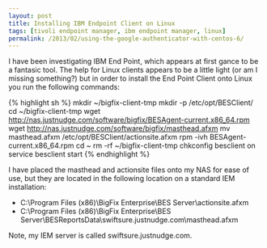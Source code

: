```yaml
---
layout: post
title: Installing IBM Endpoint Client on Linux
tags: [tivoli endpoint manager, ibm endpoint manager, linux]
permalink: /2013/02/using-the-google-authenticator-with-centos-6/
---
```

I have been investigating IBM End Point, which appears at first gance to be a fantasic tool.  The help for Linux clients appears to be a little
light (or am I missing something?) but in order to install the End Point Client onto Linux you run the following commands:

{% highlight sh %}
mkdir ~/bigfix-client-tmp
mkdir -p /etc/opt/BESClient/
cd ~/bigfix-client-tmp
wget http://nas.justnudge.com/software/bigfix/BESAgent-current.x86_64.rpm
wget http://nas.justnudge.com/software/bigfix/masthead.afxm
mv masthead.afxm /etc/opt/BESClient/actionsite.afxm
rpm -ivh BESAgent-current.x86_64.rpm
cd ~
rm -rf ~/bigfix-client-tmp
chkconfig besclient on
service besclient start
{% endhighlight %}

I have placed the masthead and actionsite files onto my NAS for ease of use, but they are located in the following location on a standard
IEM installation:

- C:\Program Files (x86)\BigFix Enterprise\BES Server\actionsite.afxm
- C:\Program Files (x86)\BigFix Enterprise\BES Server\BESReportsData\swiftsure.justnudge.com\masthead.afxm

Note, my IEM server is called swiftsure.justnudge.com.
